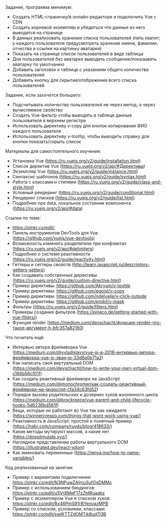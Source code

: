 Задание, программа минимум:
- Создать HTML-страничку/в онлайн-редакторе и подключить Vue с CDN
- Создать корневой экземпляр и убедиться что данные из него выводятся на странице
- В данных реализовать хранение списка пользователей (пять хватит; у каждого пользователя предусмотреть хранение имени, фамилии, отчества и ссылки на картинку аватарки)
- Показать на странице список пользователей в виде таблицы
- Для пользователей без аватарки выводить сообщение/показывать аватарку по умолчанию
- Добавить заголовок к таблице с указанием общего количества пользователей
- Добавить кнопку для скрытия/отображения всего списка пользователей

Задание, если захочется большего:
- Подсчитывать количество пользователей не через метод, а через вычисляемое свойство
- Создать Vue-фильтр чтобы выводить в таблице данные пользователя в верхнем регистре
- Использовать директиву v-copy для кнопок копирования ФИО каждого пользователя
- Использовать директиву v-tooltip, чтобы выводить справку для кнопки показать/скрыть список

Материалы для самостоятельного изучения:
- Установка Vue (https://ru.vuejs.org/v2/guide/installation.html)
- Список директив Vue (https://ru.vuejs.org/v2/api/#Директивы)
- Экземпляр Vue (https://ru.vuejs.org/v2/guide/instance.html)
- Синтаксис шаблонов (https://ru.vuejs.org/v2/guide/syntax.html)
- Работа с классами и стилями (https://ru.vuejs.org/v2/guide/class-and-style.html)
- Условный рендеринг (https://ru.vuejs.org/v2/guide/conditional.html)
- Рендеринг списков (https://ru.vuejs.org/v2/guide/list.html)
- Подробнее про data, локальное состояние компонента (https://ru.vuejs.org/v2/api/#data)

Ссылки по теме:
- https://plnkr.co/edit/
- Панель инструментов DevTools для Vue (https://github.com/vuejs/vue-devtools)
- Возможность изменить разделители при конфликтах (https://ru.vuejs.org/v2/api/#delimiters)
- Подробнее о системе реактивности (https://ru.vuejs.org/v2/guide/reactivity.html)
- Геттеры и сеттеры свойств (http://learn.javascript.ru/descriptors-getters-setters)
- Как создавать собственные директивы (https://ru.vuejs.org/v2/guide/custom-directive.html)
- Пример директивы: https://github.com/Akryum/v-tooltip
- Пример директивы: https://github.com/egoist/v-copy
- Пример директивы: https://github.com/ndelvalle/v-click-outside
- Пример директивы: https://github.com/probil/v-mask
- Фильтры (https://ru.vuejs.org/v2/guide/filters.html)
- Примеры создания фильтров (https://pineco.de/getting-started-with-vue-filters/)
- Функция render (https://medium.com/devschacht/функция-render-что-такое-аргумент-h-bfc357a82160)

Что почитать ещё:
- Интервью автора фреймворка Vue (https://medium.com/@vvladislavv/vue-js-в-2018-интервью-автора-фреймворка-vue-js-эван-ю-33d8a0b71a2)
- Как написать свой виртуальный DOM (https://medium.com/devschacht/how-to-write-your-own-virtual-dom-c166b56cf01f)
- Как создать реактивный фреймворк на JavaScript (https://medium.com/@monochromer/как-создать-реактивный-фреймворк-на-javascript-cfa34c63fd52)
- Порядок вызова родительских и дочерних хуков жизненного цикла (https://medium.com/@brockreece/vue-parent-and-child-lifecycle-hooks-5d6236bd561f)
- Вещи, которые не работают во Vue так как ожидаете (https://winnercrespo.com/things-that-wont-work-using-vue/)
- Реактивность в JavaScript: простой и понятный пример (https://habr.com/company/ruvds/blog/418633/)
- Какие методы мутируют массив, а какие нет (https://doesitmutate.xyz/)
- Наглядное представление работы виртуального DOM (https://illustrated.dev/react-vdom)
- Как именовать переменные (https://jenya.me/how-to-name-variables/)

Код реализованный на занятии:
- Пример с вариантами подключения: https://plnkr.co/edit/N3NPuwZAlmuSufOxDMMc
- Пример с использованием биндингов: https://plnkr.co/edit/u5Vr8MeF17zZtdRuaabz
- Пример с экземпляром Vue и списком хуков: https://plnkr.co/edit/Bx46PmS91rBYenvazMPB
- Пример со списком, условиями, классами: https://plnkr.co/edit/swIKTTZdOMTik8ud7I3B
